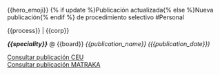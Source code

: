 {{hero_emoji}} {% if update %}Publicación actualizada{% else %}Nueva publicación{% endif %} de procedimiento selectivo \#Personal

{{process}} \| {{corp}}

__*{{speciality}}*__ @ {{board}}
_{{publication_name}} \({{publication_date}}\)_

[Consultar publicación CEU]({{marks_url}})  
[Consultar publicación MATRAKA]({{api_screen_url}})
